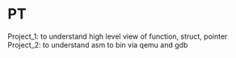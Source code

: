 # PT
Project_1: to understand high level view of function, struct, pointer
Project_2: to understand asm to bin via qemu and gdb
